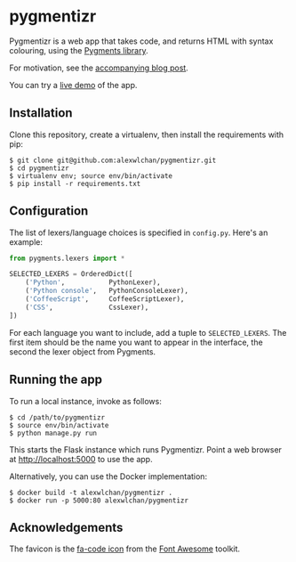 # pygmentizr

Pygmentizr is a web app that takes code, and returns HTML with syntax colouring, using the [Pygments library][1].

For motivation, see the [accompanying blog post][2].

You can try a [live demo](https://alexwlchan.net/experiments/pygmentizr/) of the app.

## Installation

Clone this repository, create a virtualenv, then install the requirements with pip:

```console
$ git clone git@github.com:alexwlchan/pygmentizr.git
$ cd pygmentizr
$ virtualenv env; source env/bin/activate
$ pip install -r requirements.txt
```

## Configuration

The list of lexers/language choices is specified in `config.py`. Here's an example:

```python
from pygments.lexers import *

SELECTED_LEXERS = OrderedDict([
    ('Python',           PythonLexer),
    ('Python console',   PythonConsoleLexer),
    ('CoffeeScript',     CoffeeScriptLexer),
    ('CSS',              CssLexer),
])
```

For each language you want to include, add a tuple to `SELECTED_LEXERS`.
The first item should be the name you want to appear in the interface, the second the lexer object from Pygments.

## Running the app

To run a local instance, invoke as follows:

```console
$ cd /path/to/pygmentizr
$ source env/bin/activate
$ python manage.py run
```

This starts the Flask instance which runs Pygmentizr. Point a web browser at <http://localhost:5000> to use the app.

Alternatively, you can use the Docker implementation:

```console
$ docker build -t alexwlchan/pygmentizr .
$ docker run -p 5000:80 alexwlchan/pygmentizr
```

## Acknowledgements

The favicon is the [fa-code icon][3] from the [Font Awesome][4] toolkit.

[1]: http://pygments.org
[2]: http://www.alexwlchan.net/2015/03/pygmentizr
[3]: http://fortawesome.github.io/Font-Awesome/icon/code/
[4]: http://fortawesome.github.io/Font-Awesome/
